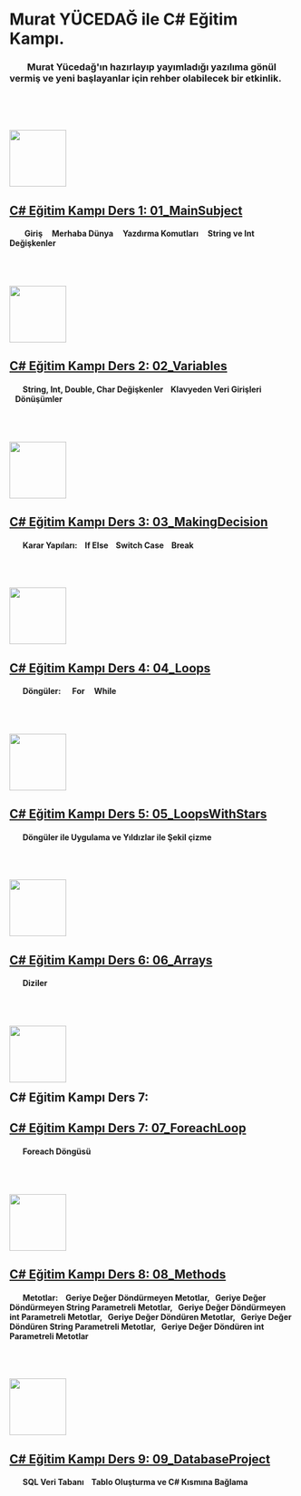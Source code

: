 # Murat YÜCEDAĞ ile C# Eğitim Kampı.
### &nbsp; &nbsp;&nbsp;&nbsp;&nbsp;&nbsp;   Murat Yücedağ'ın hazırlayıp yayımladığı yazılıma gönül vermiş ve yeni başlayanlar için rehber olabilecek bir etkinlik.
<br><br><br>

<img src="https://github.com/user-attachments/assets/8c1e4c79-76e4-4dab-9f2f-0a9b13daf51b" width=100> 

## [C# Eğitim Kampı Ders 1: 01_MainSubject](https://github.com/sahinerol3534/C-EgitimKampi/blob/main/01_MainSubject/Program.cs)

####    &nbsp; &nbsp;&nbsp;&nbsp;&nbsp;&nbsp; Giriş &nbsp;&nbsp;&nbsp; Merhaba Dünya &nbsp;&nbsp;&nbsp; Yazdırma Komutları &nbsp;&nbsp;&nbsp; String ve Int Değişkenler
<br><br>


<img src="https://github.com/user-attachments/assets/69828b05-51bb-4d4b-869c-7ce13c48abaa" width=100>

## [C# Eğitim Kampı Ders 2:  02_Variables](https://github.com/sahinerol3534/C-EgitimKampi/blob/main/02_Variables/Program.cs)

####    &nbsp; &nbsp;&nbsp;&nbsp;&nbsp;&nbsp;String, Int, Double, Char Değişkenler &nbsp;&nbsp;&nbsp;Klavyeden Veri Girişleri &nbsp;&nbsp;&nbsp;Dönüşümler
<br><br>

<img src="https://github.com/user-attachments/assets/f1fc4304-eb37-42ec-8fd2-6ecb94c12e8b" width=100>  

## [C# Eğitim Kampı Ders 3: 03_MakingDecision](https://github.com/sahinerol3534/C-EgitimKampi/blob/main/03_MakingDecision/Program.cs)
####    &nbsp; &nbsp;&nbsp;&nbsp;&nbsp;&nbsp;Karar Yapıları: &nbsp;&nbsp;&nbsp;If Else &nbsp;&nbsp;&nbsp;Switch Case &nbsp;&nbsp;&nbsp;Break
<br><br>

<img src="https://github.com/user-attachments/assets/ae550b72-d558-4db2-95e6-037795198317" width=100> 

## [C# Eğitim Kampı Ders 4: 04_Loops](https://github.com/sahinerol3534/C-EgitimKampi/blob/main/04_Loops/Program.cs)
####    &nbsp; &nbsp;&nbsp;&nbsp;&nbsp;&nbsp;Döngüler: &nbsp; &nbsp;&nbsp; For &nbsp; &nbsp;&nbsp;While
<br><br>

<img src="https://github.com/user-attachments/assets/b76b7760-4334-4333-aaaf-a7b5973ba097" width=100> 

## [C# Eğitim Kampı Ders 5: 05_LoopsWithStars](https://github.com/sahinerol3534/C-EgitimKampi/blob/main/05_LoopsWithstars/Program.cs)
####    &nbsp; &nbsp;&nbsp;&nbsp;&nbsp;&nbsp;Döngüler ile Uygulama ve Yıldızlar ile Şekil çizme
<br><br>

<img src="https://github.com/user-attachments/assets/f23eac77-e670-41ae-a342-abab35060eed" width=100>  

## [C# Eğitim Kampı Ders 6: 06_Arrays](https://github.com/sahinerol3534/C-EgitimKampi/blob/main/06_Arrays/Program.cs)
####    &nbsp; &nbsp;&nbsp;&nbsp;&nbsp;&nbsp;Diziler
<br><br>

<img src="https://github.com/user-attachments/assets/0e548ec9-b2d8-4826-b931-c1d5a71d7962" width=100> <h2 style="display: inline;">C# Eğitim Kampı Ders  7:&nbsp; &nbsp; </h2>

## [C# Eğitim Kampı Ders 7: 07_ForeachLoop](https://github.com/sahinerol3534/C-EgitimKampi/blob/main/07_ForeachLoop/Program.cs)
####    &nbsp; &nbsp;&nbsp;&nbsp;&nbsp;&nbsp;Foreach Döngüsü
<br><br>

<img src="https://github.com/user-attachments/assets/97d1501f-f9c1-4137-8f0d-1053b999e408" width=100>  

## [C# Eğitim Kampı Ders 8: 08_Methods](https://github.com/sahinerol3534/C-EgitimKampi/blob/main/08_Methods/Program.cs)
####    &nbsp; &nbsp;&nbsp;&nbsp;&nbsp;&nbsp;Metotlar:&nbsp; &nbsp;&nbsp;Geriye Değer Döndürmeyen Metotlar, &nbsp;&nbsp;Geriye Değer Döndürmeyen String Parametreli Metotlar, &nbsp;&nbsp;Geriye Değer Döndürmeyen int Parametreli Metotlar, &nbsp;&nbsp;Geriye Değer Döndüren Metotlar, &nbsp;&nbsp;Geriye Değer Döndüren String Parametreli Metotlar, &nbsp;&nbsp;Geriye Değer Döndüren int Parametreli Metotlar
<br><br>

<img src="https://github.com/user-attachments/assets/daa3a8dd-243a-49ef-ae67-c5ba689e472a" width=100>  

## [C# Eğitim Kampı Ders 9: 09_DatabaseProject](https://github.com/sahinerol3534/C-EgitimKampi/blob/main/09_DatabaseProject/Program.cs)
####    &nbsp; &nbsp;&nbsp;&nbsp;&nbsp;&nbsp;SQL Veri Tabanı &nbsp;&nbsp;&nbsp;Tablo Oluşturma ve C# Kısmına Bağlama
<br><br>

